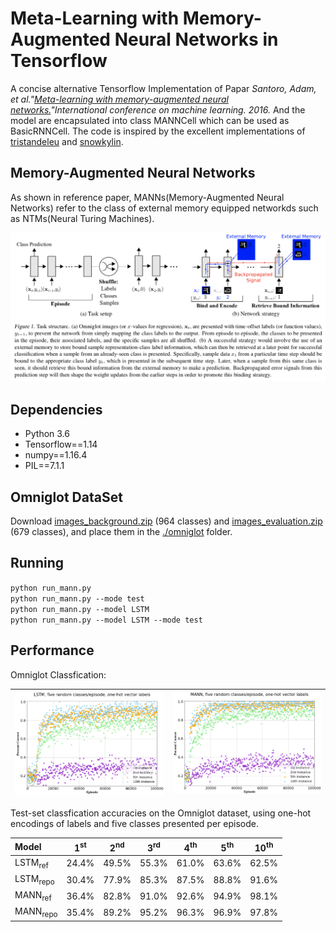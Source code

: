 # Meta-Learning with Memory-Augmented Neural Networks in Tensorflow  

A concise alternative Tensorflow Implementation of Papar *Santoro, Adam, et al."[Meta-learning with memory-augmented neural networks.](http://proceedings.mlr.press/v48/santoro16.pdf)"International conference on machine learning. 2016.*
And the model are encapsulated into class MANNCell which can be used as BasicRNNCell.
The code is inspired by the excellent implementations of [tristandeleu](https://github.com/tristandeleu/ntm-one-shot) and [snowkylin](https://github.com/snowkylin/ntm).


## Memory-Augmented Neural Networks   
As shown in reference paper, MANNs(Memory-Augmented Neural Networks) refer to the class of external memory equipped networkds such as NTMs(Neural Turing Machines).
<span><div style="text-align: center;">
![MANN](imgs/mann.png)
</div></span>   

## Dependencies  
* Python 3.6  
* Tensorflow==1.14
* numpy==1.16.4  
* PIL==7.1.1  

## Omniglot DataSet  
Download [images_background.zip](https://github.com/brendenlake/omniglot/blob/master/python/images_background.zip) (964 classes) and [images_evaluation.zip](https://github.com/brendenlake/omniglot/blob/master/python/images_evaluation.zip) (679 classes),
and place them in the [./omniglot](omniglot) folder.  

## Running  
`python run_mann.py`  
`python run_mann.py --mode test`  
`python run_mann.py --model LSTM`  
`python run_mann.py --model LSTM --mode test`


## Performance  
Omniglot Classfication:  

![LSTM](imgs/LSTM.png) | ![MANN](imgs/mann_1.png) 
 ---|---


Test-set classfication accuracies on the Omniglot dataset, using one-hot encodings of labels and five classes presented per episode.

| Model | 1<sup>st</sup>  | 2<sup>nd</sup> | 3<sup>rd</sup> | 4<sup>th</sup> | 5<sup>th</sup> | 10<sup>th</sup>|
| :--- | :---: | :---: | :---: | :---: | :---: | :---: |
| LSTM<sub>ref</sub>   | 24.4% | 49.5% | 55.3% | 61.0% | 63.6% | 62.5% |
| LSTM<sub>repo</sub>  | 30.4% | 77.9% | 85.3% | 87.5% | 88.8% | 91.6% |
| MANN<sub>ref</sub>   | 36.4% | 82.8% | 91.0% | 92.6% | 94.9% | 98.1% |
| MANN<sub>repo</sub>  | 35.4% | 89.2% | 95.2% | 96.3% | 96.9% | 97.8% |



